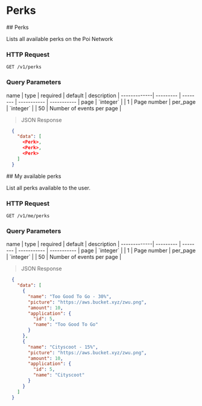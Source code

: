 # Perks


<div class="public-endpoint"></div>
## Perks 

Lists all available perks on the Poi Network

### HTTP Request

`GET /v1/perks`

### Query Parameters

<div class="params-table"></div>
name         | type      | required | default     | description |
-------------| --------- | -------- | ----------- | ----------- |
page         | `integer` |          | 1           | Page number |
per_page     | `integer` |          | 50          | Number of events per page |

>  JSON Response

```json
  {
    "data": [
      <Perk>,
      <Perk>,
      <Perk>
    ]
  }
```

<div class="public-endpoint"></div>
## My available perks 

List all perks available to the user.

### HTTP Request

`GET /v1/me/perks`

### Query Parameters

<div class="params-table"></div>
name         | type      | required | default     | description |
-------------| --------- | -------- | ----------- | ----------- |
page         | `integer` |          | 1           | Page number |
per_page     | `integer` |          | 50          | Number of events per page |

>  JSON Response

```json
  {
    "data": [
      {
        "name": "Too Good To Go - 30%",
        "picture": "https://aws.bucket.xyz/zwu.png",
        "amount": 10,
        "application": {
          "id": 5,
          "name": "Too Good To Go"
        }
      },
      {
        "name": "Cityscoot - 15%",
        "picture": "https://aws.bucket.xyz/zwu.png",
        "amount": 10,
        "application": {
          "id": 5,
          "name": "Cityscoot"
        }
      }
    ]
  }
```
